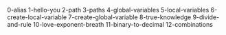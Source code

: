 0-alias
1-hello-you
2-path
3-paths
4-global-variables
5-local-variables
6-create-local-variable
7-create-global-variable
8-true-knowledge
9-divide-and-rule
10-love-exponent-breath
11-binary-to-decimal
12-combinations

